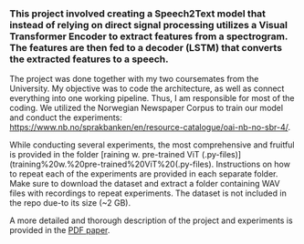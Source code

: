 ### This project involved creating a Speech2Text model that instead of relying on direct signal processing utilizes a Visual Transformer Encoder to extract features from a spectrogram. The features are then fed to a decoder (LSTM) that converts the extracted features to a speech.

The project was done together with my two coursemates from the University. My objective was to code the architecture, as well as connect everything into one working pipeline. Thus, I am responsible for most of the coding. 
We utilized the Norwegian Newspaper Corpus to train our model and conduct the experiments: https://www.nb.no/sprakbanken/en/resource-catalogue/oai-nb-no-sbr-4/.

While conducting several experiments, the most comprehensive and fruitful is provided in the folder [raining w. pre-trained ViT (.py-files)](training%20w.%20pre-trained%20ViT%20(.py-files). 
Instructions on how to repeat each of the experiments are provided in each separate folder. Make sure to download the dataset and extract a folder containing WAV files with recordings to repeat experiments. The dataset is not included in the repo due-to its size (~2 GB). 

A more detailed and thorough description of the project and experiments is provided in the [PDF paper](paper.pdf). 
